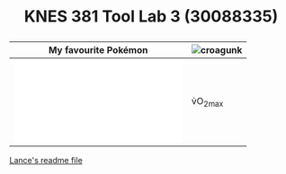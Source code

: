 # <p align="center">KNES 381 Tool Lab 3 (30088335)</p>

My favourite Pokémon | ![croagunk](https://user-images.githubusercontent.com/123667127/217917327-d4c53cc3-1954-4aae-9410-b784113b82af.png)
--------------|-------------------------
![hyperlink to subfolder](tool_lab3/image.md)  |  <p> v&#775;O<sub>2max</sub> <p>

[Lance's readme file](readme.md) 
